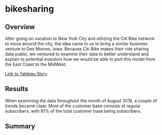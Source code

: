 # bikesharing
## Overview
After going on vacation to New York City and utilizing the Citi Bike network to move around the city, the idea came to us to bring a similar business venture to Des Moines, Iowa. Because Citi Bike makes their ride sharing data public, we ventured to examine their data to better understand and explain to potential investors how we would be able to port this model from the East Coast to the MidWest. 

[Link to Tableau Story](https://public.tableau.com/app/profile/charles.carpenter/viz/Tableau_Challenge_16531737812740/UserTripData)
## Results
When examining the data throughout the month of August 2019, a couple of trends became clear.
Most of the customer base consists of regular subscribers, with 81% of the total customer base being subscribers.


## Summary